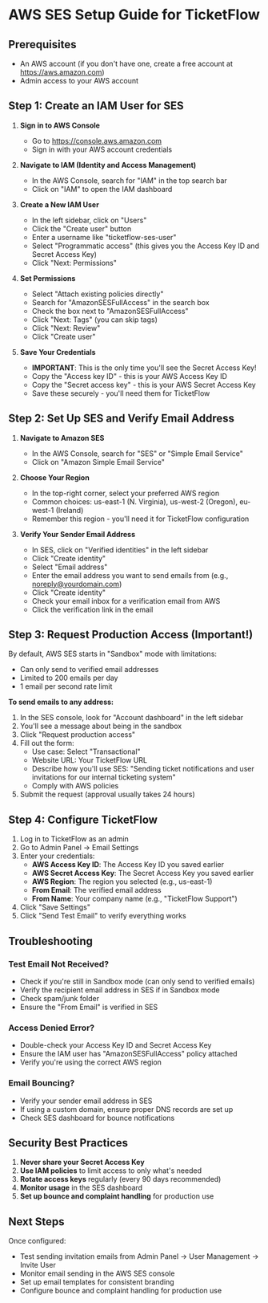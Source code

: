 # AWS SES Setup Guide for TicketFlow

## Prerequisites
- An AWS account (if you don't have one, create a free account at https://aws.amazon.com)
- Admin access to your AWS account

## Step 1: Create an IAM User for SES

1. **Sign in to AWS Console**
   - Go to https://console.aws.amazon.com
   - Sign in with your AWS account credentials

2. **Navigate to IAM (Identity and Access Management)**
   - In the AWS Console, search for "IAM" in the top search bar
   - Click on "IAM" to open the IAM dashboard

3. **Create a New IAM User**
   - In the left sidebar, click on "Users"
   - Click the "Create user" button
   - Enter a username like "ticketflow-ses-user"
   - Select "Programmatic access" (this gives you the Access Key ID and Secret Access Key)
   - Click "Next: Permissions"

4. **Set Permissions**
   - Select "Attach existing policies directly"
   - Search for "AmazonSESFullAccess" in the search box
   - Check the box next to "AmazonSESFullAccess"
   - Click "Next: Tags" (you can skip tags)
   - Click "Next: Review"
   - Click "Create user"

5. **Save Your Credentials**
   - **IMPORTANT**: This is the only time you'll see the Secret Access Key!
   - Copy the "Access key ID" - this is your AWS Access Key ID
   - Copy the "Secret access key" - this is your AWS Secret Access Key
   - Save these securely - you'll need them for TicketFlow

## Step 2: Set Up SES and Verify Email Address

1. **Navigate to Amazon SES**
   - In the AWS Console, search for "SES" or "Simple Email Service"
   - Click on "Amazon Simple Email Service"

2. **Choose Your Region**
   - In the top-right corner, select your preferred AWS region
   - Common choices: us-east-1 (N. Virginia), us-west-2 (Oregon), eu-west-1 (Ireland)
   - Remember this region - you'll need it for TicketFlow configuration

3. **Verify Your Sender Email Address**
   - In SES, click on "Verified identities" in the left sidebar
   - Click "Create identity"
   - Select "Email address"
   - Enter the email address you want to send emails from (e.g., noreply@yourdomain.com)
   - Click "Create identity"
   - Check your email inbox for a verification email from AWS
   - Click the verification link in the email

## Step 3: Request Production Access (Important!)

By default, AWS SES starts in "Sandbox" mode with limitations:
- Can only send to verified email addresses
- Limited to 200 emails per day
- 1 email per second rate limit

**To send emails to any address:**

1. In the SES console, look for "Account dashboard" in the left sidebar
2. You'll see a message about being in the sandbox
3. Click "Request production access"
4. Fill out the form:
   - Use case: Select "Transactional"
   - Website URL: Your TicketFlow URL
   - Describe how you'll use SES: "Sending ticket notifications and user invitations for our internal ticketing system"
   - Comply with AWS policies
5. Submit the request (approval usually takes 24 hours)

## Step 4: Configure TicketFlow

1. Log in to TicketFlow as an admin
2. Go to Admin Panel → Email Settings
3. Enter your credentials:
   - **AWS Access Key ID**: The Access Key ID you saved earlier
   - **AWS Secret Access Key**: The Secret Access Key you saved earlier
   - **AWS Region**: The region you selected (e.g., us-east-1)
   - **From Email**: The verified email address
   - **From Name**: Your company name (e.g., "TicketFlow Support")
4. Click "Save Settings"
5. Click "Send Test Email" to verify everything works

## Troubleshooting

### Test Email Not Received?
- Check if you're still in Sandbox mode (can only send to verified emails)
- Verify the recipient email address in SES if in Sandbox mode
- Check spam/junk folder
- Ensure the "From Email" is verified in SES

### Access Denied Error?
- Double-check your Access Key ID and Secret Access Key
- Ensure the IAM user has "AmazonSESFullAccess" policy attached
- Verify you're using the correct AWS region

### Email Bouncing?
- Verify your sender email address in SES
- If using a custom domain, ensure proper DNS records are set up
- Check SES dashboard for bounce notifications

## Security Best Practices

1. **Never share your Secret Access Key**
2. **Use IAM policies** to limit access to only what's needed
3. **Rotate access keys** regularly (every 90 days recommended)
4. **Monitor usage** in the SES dashboard
5. **Set up bounce and complaint handling** for production use

## Next Steps

Once configured:
- Test sending invitation emails from Admin Panel → User Management → Invite User
- Monitor email sending in the AWS SES console
- Set up email templates for consistent branding
- Configure bounce and complaint handling for production use